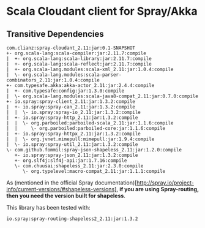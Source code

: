 # Scala Cloudant client for Spray/Akka


## Transitive Dependencies

```
com.clianz:spray-cloudant_2.11:jar:0.1-SNAPSHOT
+- org.scala-lang:scala-compiler:jar:2.11.7:compile
|  +- org.scala-lang:scala-library:jar:2.11.7:compile
|  +- org.scala-lang:scala-reflect:jar:2.11.7:compile
|  +- org.scala-lang.modules:scala-xml_2.11:jar:1.0.4:compile
|  \- org.scala-lang.modules:scala-parser-combinators_2.11:jar:1.0.4:compile
+- com.typesafe.akka:akka-actor_2.11:jar:2.4.4:compile
|  +- com.typesafe:config:jar:1.3.0:compile
|  \- org.scala-lang.modules:scala-java8-compat_2.11:jar:0.7.0:compile
+- io.spray:spray-client_2.11:jar:1.3.2:compile
|  +- io.spray:spray-can_2.11:jar:1.3.2:compile
|  |  \- io.spray:spray-io_2.11:jar:1.3.2:compile
|  +- io.spray:spray-http_2.11:jar:1.3.2:compile
|  |  \- org.parboiled:parboiled-scala_2.11:jar:1.1.6:compile
|  |     \- org.parboiled:parboiled-core:jar:1.1.6:compile
|  +- io.spray:spray-httpx_2.11:jar:1.3.2:compile
|  |  \- org.jvnet.mimepull:mimepull:jar:1.9.4:compile
|  \- io.spray:spray-util_2.11:jar:1.3.2:compile
\- com.github.fommil:spray-json-shapeless_2.11:jar:1.2.0:compile
   +- io.spray:spray-json_2.11:jar:1.3.2:compile
   +- org.slf4j:slf4j-api:jar:1.7.16:compile
   \- com.chuusai:shapeless_2.11:jar:2.3.0:compile
      \- org.typelevel:macro-compat_2.11:jar:1.1.1:compile
```

As (mentioned in the official Spray documentation)[http://spray.io/project-info/current-versions/#shapeless-versions], **if you are using Spray-routing, then you need the version built for shapeless**.
 
This library has been tested with:
```
io.spray:spray-routing-shapeless2_2.11:jar:1.3.2
```